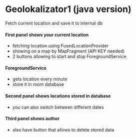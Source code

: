 # Geolokalizator1 (java version)
Fetch current location and save it to internal db
#### First panel shows your current location 
- fetching location using FusedLocationProvider
- showing on a map by MapFragment (API KEY needed)
- 2 buttons allowing to start and stop ForegroundService
#### ForegroundService
- gets location every minute
- store it in room database
#### Second panel shows locations stored in database
- you can also switch between different dates
#### Third panel shows author  
- also have button that allows to delete stored data
